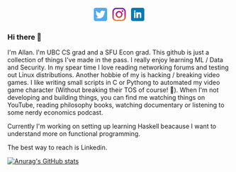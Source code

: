 <p align='center'>
<a href="https://twitter.com/allanleung"><img height="30" src="https://github.com/allanleung/allanleung/blob/main/icon/twitter.png?raw=true"></a>&nbsp;&nbsp;
<a href="https://instagram.com/allanleung"><img height="30" src="https://github.com/allanleung/allanleung/blob/main/icon/instagram.jpg?raw=true"></a>&nbsp;&nbsp;
<a href="https://www.linkedin.com/in/allanleung1/"><img height="30" src="https://github.com/allanleung/allanleung/blob/main/icon/linkedin.png?raw=true"></a>
</p>


### Hi there 👋

I'm Allan. I'm UBC CS grad and a SFU Econ grad. This github is just a collection of things I've made in the pass. I really enjoy learning ML / Data and Security. In my spear time I love reading networking forums and testing out Linux distributions. Another hobbie of my is hacking / breaking video games. I like writing small scripts in C or Pythong to automated my video game character (Without breaking their TOS of course! 😬). When I'm not developing and building things, you can find me watching things on YouTube, reading philosophy books, watching documentary or listening to some nerdy economics podcast. 

Currently I'm working on setting up learning Haskell beacause I want to understand more on functional programming. 

The best way to reach is Linkedin. 


[![Anurag's GitHub stats](https://github-readme-stats.vercel.app/api?username=allanleung)](https://github.com/anuraghazra/github-readme-stats)


<!--
**allanleung/AllanLeung** is a ✨ _special_ ✨ repository because its `README.md` (this file) appears on your GitHub profile.

Here are some ideas to get you started:

- 🔭 I’m currently working on ...
- 🌱 I’m currently learning ...
- 👯 I’m looking to collaborate on ...
- 🤔 I’m looking for help with ...
- 💬 Ask me about ...
- 📫 How to reach me: ...
- 😄 Pronouns: ...
- ⚡ Fun fact: ...
-->
